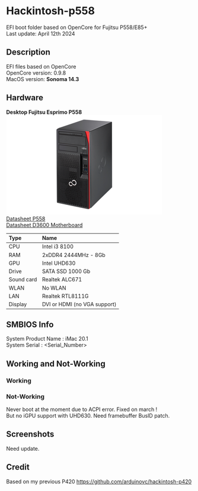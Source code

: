 # Hackintosh-p558

EFI boot folder based on OpenCore for Fujitsu P558/E85+  
Last update: April 12th 2024  

## Description

EFI files based on OpenCore  
OpenCore version: 0.9.8  
MacOS version: __Sonoma 14.3__

## Hardware

**Desktop Fujitsu Esprimo P558**  
![Fujitsu P558  ](/Assets/FujitsuP558.png "Fujitsu P558")  
[Datasheet P558](/Assets/Fujitsu-ESPRIMO-P558-E85-Datasheet.pdf)  
[Datasheet D3600 Motherboard](/Assets/Fujitsu-Mainboard-D3600-D3601.pdf)  

| Type	| Name                   |
|:------|:-----------------------|
| CPU	| Intel i3 8100 |
| RAM	| 2xDDR4 2444MHz - 8Gb |
| GPU	| Intel UHD630 |
| Drive	| SATA SSD 1000 Gb |
| Sound card	| Realtek ALC671 |
| WLAN	| No WLAN |
| LAN	| Realtek RTL8111G |
| Display	| DVI or HDMI (no VGA support) |

## SMBIOS Info

System Product Name : iMac 20.1  
System Serial : <Serial_Number>  

## Working and Not-Working

### Working

### Not-Working
Never boot at the moment due to ACPI error. Fixed on march !  
But no iGPU support with UHD630. Need framebuffer BusID patch.    

## Screenshots
Need update. 

## Credit
Based on my previous P420 https://github.com/arduinovc/hackintosh-p420  
